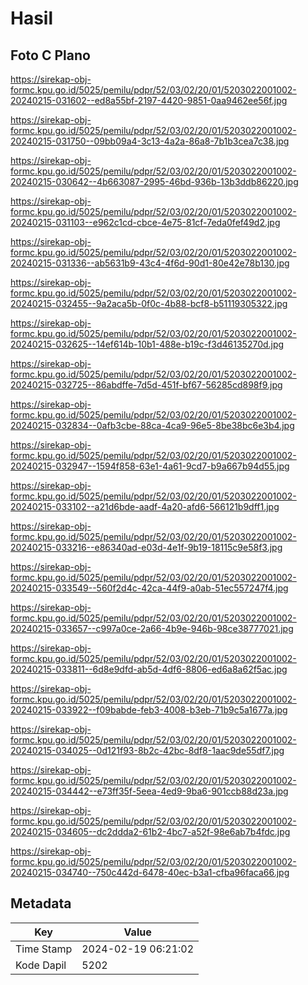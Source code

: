 # Hasil

## Foto C Plano

https://sirekap-obj-formc.kpu.go.id/5025/pemilu/pdpr/52/03/02/20/01/5203022001002-20240215-031602--ed8a55bf-2197-4420-9851-0aa9462ee56f.jpg

https://sirekap-obj-formc.kpu.go.id/5025/pemilu/pdpr/52/03/02/20/01/5203022001002-20240215-031750--09bb09a4-3c13-4a2a-86a8-7b1b3cea7c38.jpg

https://sirekap-obj-formc.kpu.go.id/5025/pemilu/pdpr/52/03/02/20/01/5203022001002-20240215-030642--4b663087-2995-46bd-936b-13b3ddb86220.jpg

https://sirekap-obj-formc.kpu.go.id/5025/pemilu/pdpr/52/03/02/20/01/5203022001002-20240215-031103--e962c1cd-cbce-4e75-81cf-7eda0fef49d2.jpg

https://sirekap-obj-formc.kpu.go.id/5025/pemilu/pdpr/52/03/02/20/01/5203022001002-20240215-031336--ab5631b9-43c4-4f6d-90d1-80e42e78b130.jpg

https://sirekap-obj-formc.kpu.go.id/5025/pemilu/pdpr/52/03/02/20/01/5203022001002-20240215-032455--9a2aca5b-0f0c-4b88-bcf8-b51119305322.jpg

https://sirekap-obj-formc.kpu.go.id/5025/pemilu/pdpr/52/03/02/20/01/5203022001002-20240215-032625--14ef614b-10b1-488e-b19c-f3d46135270d.jpg

https://sirekap-obj-formc.kpu.go.id/5025/pemilu/pdpr/52/03/02/20/01/5203022001002-20240215-032725--86abdffe-7d5d-451f-bf67-56285cd898f9.jpg

https://sirekap-obj-formc.kpu.go.id/5025/pemilu/pdpr/52/03/02/20/01/5203022001002-20240215-032834--0afb3cbe-88ca-4ca9-96e5-8be38bc6e3b4.jpg

https://sirekap-obj-formc.kpu.go.id/5025/pemilu/pdpr/52/03/02/20/01/5203022001002-20240215-032947--1594f858-63e1-4a61-9cd7-b9a667b94d55.jpg

https://sirekap-obj-formc.kpu.go.id/5025/pemilu/pdpr/52/03/02/20/01/5203022001002-20240215-033102--a21d6bde-aadf-4a20-afd6-566121b9dff1.jpg

https://sirekap-obj-formc.kpu.go.id/5025/pemilu/pdpr/52/03/02/20/01/5203022001002-20240215-033216--e86340ad-e03d-4e1f-9b19-18115c9e58f3.jpg

https://sirekap-obj-formc.kpu.go.id/5025/pemilu/pdpr/52/03/02/20/01/5203022001002-20240215-033549--560f2d4c-42ca-44f9-a0ab-51ec557247f4.jpg

https://sirekap-obj-formc.kpu.go.id/5025/pemilu/pdpr/52/03/02/20/01/5203022001002-20240215-033657--c997a0ce-2a66-4b9e-946b-98ce38777021.jpg

https://sirekap-obj-formc.kpu.go.id/5025/pemilu/pdpr/52/03/02/20/01/5203022001002-20240215-033811--6d8e9dfd-ab5d-4df6-8806-ed6a8a62f5ac.jpg

https://sirekap-obj-formc.kpu.go.id/5025/pemilu/pdpr/52/03/02/20/01/5203022001002-20240215-033922--f09babde-feb3-4008-b3eb-71b9c5a1677a.jpg

https://sirekap-obj-formc.kpu.go.id/5025/pemilu/pdpr/52/03/02/20/01/5203022001002-20240215-034025--0d121f93-8b2c-42bc-8df8-1aac9de55df7.jpg

https://sirekap-obj-formc.kpu.go.id/5025/pemilu/pdpr/52/03/02/20/01/5203022001002-20240215-034442--e73ff35f-5eea-4ed9-9ba6-901ccb88d23a.jpg

https://sirekap-obj-formc.kpu.go.id/5025/pemilu/pdpr/52/03/02/20/01/5203022001002-20240215-034605--dc2ddda2-61b2-4bc7-a52f-98e6ab7b4fdc.jpg

https://sirekap-obj-formc.kpu.go.id/5025/pemilu/pdpr/52/03/02/20/01/5203022001002-20240215-034740--750c442d-6478-40ec-b3a1-cfba96faca66.jpg


## Metadata

| Key        | Value               |
| ---------- | ------------------- |
| Time Stamp | 2024-02-19 06:21:02 |
| Kode Dapil | 5202                |



